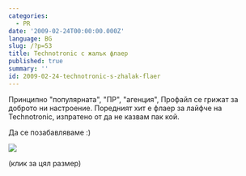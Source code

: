 ```yaml
---
categories:
  - PR
date: '2009-02-24T00:00:00.000Z'
language: BG
slug: /?p=53
title: Technotronic с жалък флаер
published: true
summary: ''
id: 2009-02-24-technotronic-s-zhalak-flaer
---
```


Принципно "популярната", "ПР", "агенция", Профайл се грижат за доброто ни настроение. Поредният хит е флаер за лайфче на Technotronic, изпратено от да не казвам пак кой.


Да се позабавляваме :)

![](http://1.bp.blogspot.com/_x3M_abAXB6Y/SaQXvqYc4nI/AAAAAAAAEuk/Vn80dXRD404/s320/TECHNOTRONIC+~GO~.jpg)

 (клик за цял размер)
